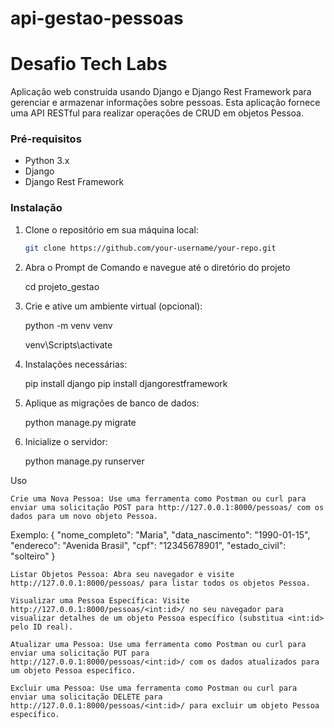 # api-gestao-pessoas
# Desafio Tech Labs

Aplicação web construída usando Django e Django Rest Framework para gerenciar e armazenar informações sobre pessoas. Esta aplicação fornece uma API RESTful para realizar operações de CRUD em objetos Pessoa.

### Pré-requisitos

- Python 3.x
- Django
- Django Rest Framework

### Instalação

1. Clone o repositório em sua máquina local:

   ```bash
   git clone https://github.com/your-username/your-repo.git

2. Abra o Prompt de Comando e navegue até o diretório do projeto

   cd projeto_gestao

3. Crie e ative um ambiente virtual (opcional):

   python -m venv venv

   venv\Scripts\activate

4. Instalações necessárias:

   pip install django
   pip install djangorestframework

5. Aplique as migrações de banco de dados:

   python manage.py migrate

6. Inicialize o servidor:

   python manage.py runserver


Uso

    Crie uma Nova Pessoa: Use uma ferramenta como Postman ou curl para enviar uma solicitação POST para http://127.0.0.1:8000/pessoas/ com os dados para um novo objeto Pessoa.
   Exemplo:
{
  "nome_completo": "Maria",
  "data_nascimento": "1990-01-15",
  "endereco": "Avenida Brasil",
  "cpf": "12345678901",
  "estado_civil": "solteiro"
}
 
    Listar Objetos Pessoa: Abra seu navegador e visite http://127.0.0.1:8000/pessoas/ para listar todos os objetos Pessoa.

    Visualizar uma Pessoa Específica: Visite http://127.0.0.1:8000/pessoas/<int:id>/ no seu navegador para visualizar detalhes de um objeto Pessoa específico (substitua <int:id> pelo ID real).

    Atualizar uma Pessoa: Use uma ferramenta como Postman ou curl para enviar uma solicitação PUT para http://127.0.0.1:8000/pessoas/<int:id>/ com os dados atualizados para um objeto Pessoa específico.

    Excluir uma Pessoa: Use uma ferramenta como Postman ou curl para enviar uma solicitação DELETE para http://127.0.0.1:8000/pessoas/<int:id>/ para excluir um objeto Pessoa específico.
